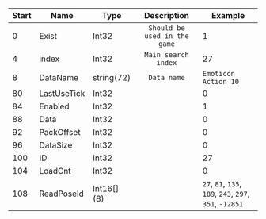 |Start|Name|Type|Description|Example|
|---|---|---|:---:|---|
|0|Exist|Int32|`Should be used in the game`|1|
|4|index|Int32|`Main search index`|27|
|8|DataName|string(72)|`Data name`|`Emoticon Action 10`|
|80|LastUseTick|Int32||0|
|84|Enabled|Int32||1|
|88|Data|Int32||0|
|92|PackOffset|Int32||0|
|96|DataSize|Int32||0|
|100|ID|Int32||27|
|104|LoadCnt|Int32||0|
|108|ReadPoseId|Int16[] (8)||`27`, `81`, `135`, `189`, `243`, `297`, `351`, `-12851`|
